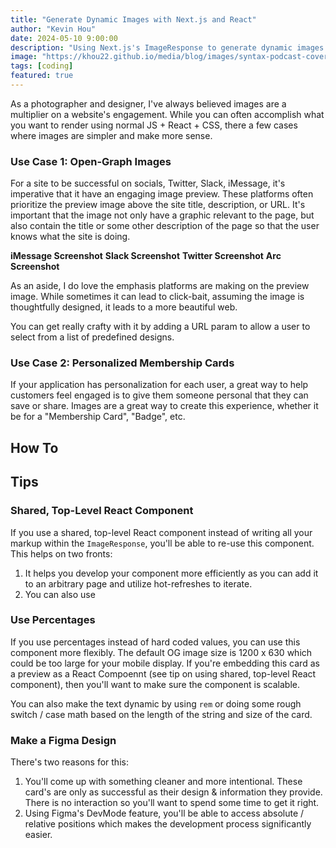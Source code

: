 ```yaml
---
title: "Generate Dynamic Images with Next.js and React"
author: "Kevin Hou"
date: 2024-05-10 9:00:00
description: "Using Next.js's ImageResponse to generate dynamic images on the fly with React for use as normal PNG files or website open-graph (OG) preview images."
image: "https://khou22.github.io/media/blog/images/syntax-podcast-cover-photo.jpg"
tags: [coding]
featured: true
---
```



As a photographer and designer, I've always believed images are a multiplier on a website's engagement. While you can often accomplish what you want to render using normal JS + React + CSS, there a few cases where images are simpler and make more sense.

### Use Case 1: Open-Graph Images

For a site to be successful on socials, Twitter, Slack, iMessage, it's imperative that it have an engaging image preview. These platforms often prioritize the preview image above the site title, description, or URL. It's important that the image not only have a graphic relevant to the page, but also contain the title or some other description of the page so that the user knows what the site is doing.

**iMessage Screenshot**
**Slack Screenshot**
**Twitter Screenshot**
**Arc Screenshot**

As an aside, I do love the emphasis platforms are making on the preview image. While sometimes it can lead to click-bait, assuming the image is thoughtfully designed, it leads to a more beautiful web.

You can get really crafty with it by adding a URL param to allow a user to select from a list of predefined designs.

### Use Case 2: Personalized Membership Cards

If your application has personalization for each user, a great way to help customers feel engaged is to give them someone personal that they can save or share. Images are a great way to create this experience, whether it be for a "Membership Card", "Badge", etc.

## How To

## Tips

### Shared, Top-Level React Component

If you use a shared, top-level React component instead of writing all your markup within the `ImageResponse`, you'll be able to re-use this component. This helps on two fronts:

1. It helps you develop your component more efficiently as you can add it to an arbitrary page and utilize hot-refreshes to iterate.
2. You can also use

### Use Percentages

If you use percentages instead of hard coded values, you can use this component more flexibly. The default OG image size is 1200 x 630 which could be too large for your mobile display. If you're embedding this card as a preview as a React Compoennt (see tip on using shared, top-level React component), then you'll want to make sure the component is scalable.

You can also make the text dynamic by using `rem` or doing some rough switch / case math based on the length of the string and size of the card.

### Make a Figma Design

There's two reasons for this:

1. You'll come up with something cleaner and more intentional. These card's are only as successful as their design & information they provide. There is no interaction so you'll want to spend some time to get it right.
2. Using Figma's DevMode feature, you'll be able to access absolute / relative positions which makes the development process significantly easier.
